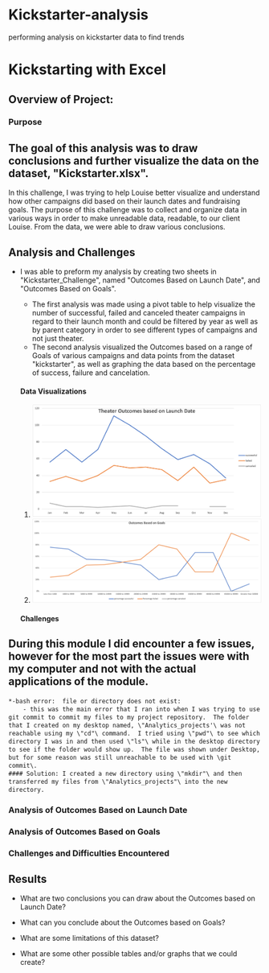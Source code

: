 # Kickstarter-analysis
performing analysis on kickstarter data to find trends
# Kickstarting with Excel

## Overview of Project:

### Purpose
  The goal of this analysis was to draw conclusions and further visualize the data on the dataset, \"Kickstarter.xlsx"\.
---
In this challenge, I was trying to help Louise better visualize and understand how other campaigns did based on their launch dates and fundraising goals.  The purpose of this challenge was to collect and organize data in various ways in order to make unreadable data, readable, to our client Louise.  From the data, we were able to draw various conclusions. 

## Analysis and Challenges

  * I was able to preform my analysis by creating two sheets in \"Kickstarter_Challenge"\, named \"Outcomes Based on Launch Date"\, and \"Outcomes Based on Goals"\.  
      - The first analysis was made using a pivot table to help visualize the number of successful, failed and canceled theater campaigns in regard to their launch month and could be filtered by year as well as by parent category in order to see different types of campaigns and not just theater.
      - The second analysis visualized the Outcomes based on a range of Goals of various campaigns and data points from the dataset \"kickstarter"\, as well as graphing the data based on the percentage of success, failure and cancelation.
      #### Data Visualizations
      1) ![Theater_Outcomes_Vs_Launch](Theater_Outcomes_Vs_Launch.png)
      2) ![Outcomes_vs_Goals](Outcomes_vs_Goals.png)
	
	#### Challenges
During this module I did encounter a few issues, however for the most part the issues were with my computer and not with the actual applications of the module. 
---
	*-bash error:  file or directory does not exist:
		- this was the main error that I ran into when I was trying to use git commit to commit my files to my project repository.  The folder that I created on my desktop named, \"Analytics_projects'\ was not reachable using my \"cd"\ command.  I tried using \"pwd"\ to see which directory I was in and then used \"ls"\ while in the desktop directory to see if the folder would show up.  The file was shown under Desktop, but for some reason was still unreachable to be used with \git commit\. 
	#### Solution: I created a new directory using \"mkdir"\ and then transferred my files from \"Analytics_projects"\ into the new directory.
      
### Analysis of Outcomes Based on Launch Date

### Analysis of Outcomes Based on Goals

### Challenges and Difficulties Encountered

## Results

- What are two conclusions you can draw about the Outcomes based on Launch Date?

- What can you conclude about the Outcomes based on Goals?

- What are some limitations of this dataset?

- What are some other possible tables and/or graphs that we could create?
